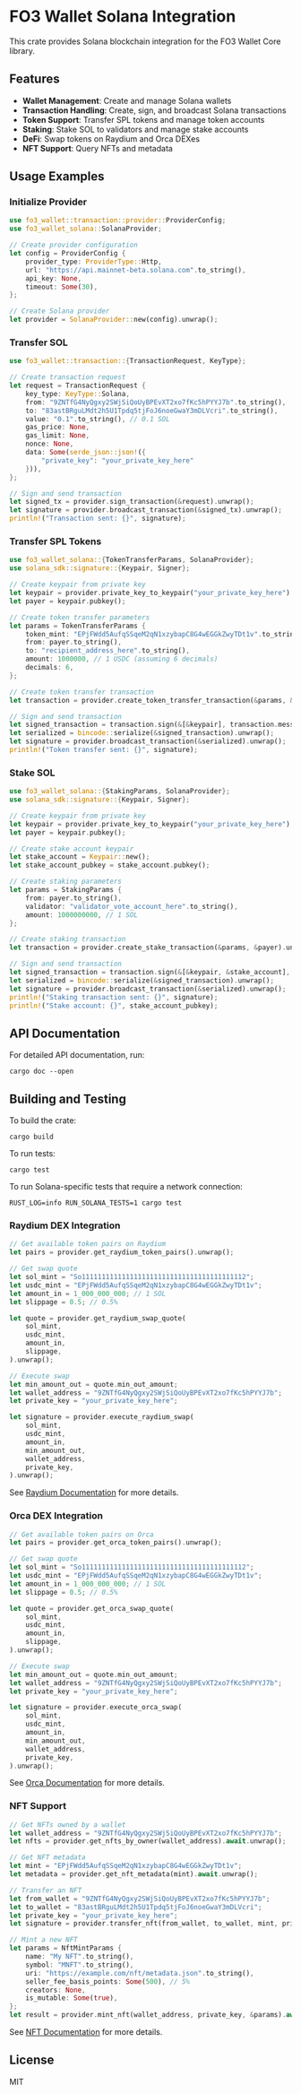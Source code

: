 # FO3 Wallet Solana Integration

This crate provides Solana blockchain integration for the FO3 Wallet Core library.

## Features

- **Wallet Management**: Create and manage Solana wallets
- **Transaction Handling**: Create, sign, and broadcast Solana transactions
- **Token Support**: Transfer SPL tokens and manage token accounts
- **Staking**: Stake SOL to validators and manage stake accounts
- **DeFi**: Swap tokens on Raydium and Orca DEXes
- **NFT Support**: Query NFTs and metadata

## Usage Examples

### Initialize Provider

```rust
use fo3_wallet::transaction::provider::ProviderConfig;
use fo3_wallet_solana::SolanaProvider;

// Create provider configuration
let config = ProviderConfig {
    provider_type: ProviderType::Http,
    url: "https://api.mainnet-beta.solana.com".to_string(),
    api_key: None,
    timeout: Some(30),
};

// Create Solana provider
let provider = SolanaProvider::new(config).unwrap();
```

### Transfer SOL

```rust
use fo3_wallet::transaction::{TransactionRequest, KeyType};

// Create transaction request
let request = TransactionRequest {
    key_type: KeyType::Solana,
    from: "9ZNTfG4NyQgxy2SWjSiQoUyBPEvXT2xo7fKc5hPYYJ7b".to_string(),
    to: "83astBRguLMdt2h5U1Tpdq5tjFoJ6noeGwaY3mDLVcri".to_string(),
    value: "0.1".to_string(), // 0.1 SOL
    gas_price: None,
    gas_limit: None,
    nonce: None,
    data: Some(serde_json::json!({
        "private_key": "your_private_key_here"
    })),
};

// Sign and send transaction
let signed_tx = provider.sign_transaction(&request).unwrap();
let signature = provider.broadcast_transaction(&signed_tx).unwrap();
println!("Transaction sent: {}", signature);
```

### Transfer SPL Tokens

```rust
use fo3_wallet_solana::{TokenTransferParams, SolanaProvider};
use solana_sdk::signature::{Keypair, Signer};

// Create keypair from private key
let keypair = provider.private_key_to_keypair("your_private_key_here").unwrap();
let payer = keypair.pubkey();

// Create token transfer parameters
let params = TokenTransferParams {
    token_mint: "EPjFWdd5AufqSSqeM2qN1xzybapC8G4wEGGkZwyTDt1v".to_string(), // USDC
    from: payer.to_string(),
    to: "recipient_address_here".to_string(),
    amount: 1000000, // 1 USDC (assuming 6 decimals)
    decimals: 6,
};

// Create token transfer transaction
let transaction = provider.create_token_transfer_transaction(&params, &payer).unwrap();

// Sign and send transaction
let signed_transaction = transaction.sign(&[&keypair], transaction.message.recent_blockhash);
let serialized = bincode::serialize(&signed_transaction).unwrap();
let signature = provider.broadcast_transaction(&serialized).unwrap();
println!("Token transfer sent: {}", signature);
```

### Stake SOL

```rust
use fo3_wallet_solana::{StakingParams, SolanaProvider};
use solana_sdk::signature::{Keypair, Signer};

// Create keypair from private key
let keypair = provider.private_key_to_keypair("your_private_key_here").unwrap();
let payer = keypair.pubkey();

// Create stake account keypair
let stake_account = Keypair::new();
let stake_account_pubkey = stake_account.pubkey();

// Create staking parameters
let params = StakingParams {
    from: payer.to_string(),
    validator: "validator_vote_account_here".to_string(),
    amount: 1000000000, // 1 SOL
};

// Create staking transaction
let transaction = provider.create_stake_transaction(&params, &payer).unwrap();

// Sign and send transaction
let signed_transaction = transaction.sign(&[&keypair, &stake_account], transaction.message.recent_blockhash);
let serialized = bincode::serialize(&signed_transaction).unwrap();
let signature = provider.broadcast_transaction(&serialized).unwrap();
println!("Staking transaction sent: {}", signature);
println!("Stake account: {}", stake_account_pubkey);
```

## API Documentation

For detailed API documentation, run:

```
cargo doc --open
```

## Building and Testing

To build the crate:

```
cargo build
```

To run tests:

```
cargo test
```

To run Solana-specific tests that require a network connection:

```
RUST_LOG=info RUN_SOLANA_TESTS=1 cargo test
```

### Raydium DEX Integration

```rust
// Get available token pairs on Raydium
let pairs = provider.get_raydium_token_pairs().unwrap();

// Get swap quote
let sol_mint = "So11111111111111111111111111111111111111112";
let usdc_mint = "EPjFWdd5AufqSSqeM2qN1xzybapC8G4wEGGkZwyTDt1v";
let amount_in = 1_000_000_000; // 1 SOL
let slippage = 0.5; // 0.5%

let quote = provider.get_raydium_swap_quote(
    sol_mint,
    usdc_mint,
    amount_in,
    slippage,
).unwrap();

// Execute swap
let min_amount_out = quote.min_out_amount;
let wallet_address = "9ZNTfG4NyQgxy2SWjSiQoUyBPEvXT2xo7fKc5hPYYJ7b";
let private_key = "your_private_key_here";

let signature = provider.execute_raydium_swap(
    sol_mint,
    usdc_mint,
    amount_in,
    min_amount_out,
    wallet_address,
    private_key,
).unwrap();
```

See [Raydium Documentation](docs/raydium.md) for more details.

### Orca DEX Integration

```rust
// Get available token pairs on Orca
let pairs = provider.get_orca_token_pairs().unwrap();

// Get swap quote
let sol_mint = "So11111111111111111111111111111111111111112";
let usdc_mint = "EPjFWdd5AufqSSqeM2qN1xzybapC8G4wEGGkZwyTDt1v";
let amount_in = 1_000_000_000; // 1 SOL
let slippage = 0.5; // 0.5%

let quote = provider.get_orca_swap_quote(
    sol_mint,
    usdc_mint,
    amount_in,
    slippage,
).unwrap();

// Execute swap
let min_amount_out = quote.min_out_amount;
let wallet_address = "9ZNTfG4NyQgxy2SWjSiQoUyBPEvXT2xo7fKc5hPYYJ7b";
let private_key = "your_private_key_here";

let signature = provider.execute_orca_swap(
    sol_mint,
    usdc_mint,
    amount_in,
    min_amount_out,
    wallet_address,
    private_key,
).unwrap();
```

See [Orca Documentation](docs/orca.md) for more details.

### NFT Support

```rust
// Get NFTs owned by a wallet
let wallet_address = "9ZNTfG4NyQgxy2SWjSiQoUyBPEvXT2xo7fKc5hPYYJ7b";
let nfts = provider.get_nfts_by_owner(wallet_address).await.unwrap();

// Get NFT metadata
let mint = "EPjFWdd5AufqSSqeM2qN1xzybapC8G4wEGGkZwyTDt1v";
let metadata = provider.get_nft_metadata(mint).await.unwrap();

// Transfer an NFT
let from_wallet = "9ZNTfG4NyQgxy2SWjSiQoUyBPEvXT2xo7fKc5hPYYJ7b";
let to_wallet = "83astBRguLMdt2h5U1Tpdq5tjFoJ6noeGwaY3mDLVcri";
let private_key = "your_private_key_here";
let signature = provider.transfer_nft(from_wallet, to_wallet, mint, private_key).await.unwrap();

// Mint a new NFT
let params = NftMintParams {
    name: "My NFT".to_string(),
    symbol: "MNFT".to_string(),
    uri: "https://example.com/nft/metadata.json".to_string(),
    seller_fee_basis_points: Some(500), // 5%
    creators: None,
    is_mutable: Some(true),
};
let result = provider.mint_nft(wallet_address, private_key, &params).await.unwrap();
```

See [NFT Documentation](docs/nft.md) for more details.

## License

MIT
